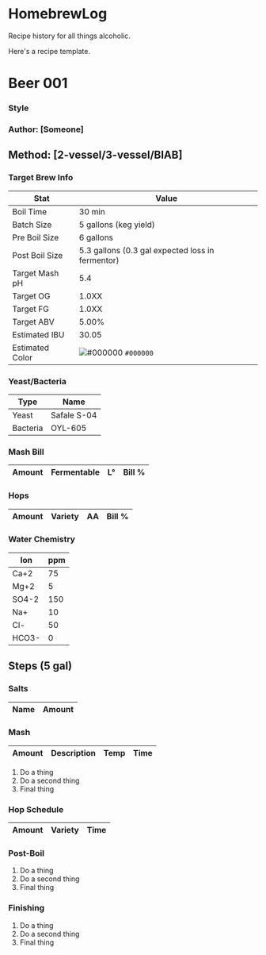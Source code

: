 # HomebrewLog
Recipe history for all things alcoholic.

Here's a recipe template.

# Beer 001
### Style
### Author: [Someone]

## Method: [2-vessel/3-vessel/BIAB]

### Target Brew Info
| Stat | Value |
|---|---|
| Boil Time | 30 min |
| Batch Size | 5 gallons (keg yield) |
| Pre Boil Size | 6 gallons |
| Post Boil Size | 5.3 gallons (0.3 gal expected loss in fermentor) |
| Target Mash pH | 5.4 |
| Target OG | 1.0XX |
| Target FG | 1.0XX |
| Target ABV | 5.00% |
| Estimated IBU | 30.05 |
| Estimated Color | ![#000000](https://placehold.it/15/000000/000000?text=+) `#000000` |

### Yeast/Bacteria
| Type | Name |
|---|---|
| Yeast | Safale S-04 |
| Bacteria | OYL-605 |

### Mash Bill
| Amount | Fermentable | L° | Bill % |
|---|---|---|---|
<!--
| 8 lb | Maris Otter | 2.3 | 69.6% |
| 2 lb | Light Munich | 8 | 17.4% |
| 12 oz | Caramel / Crystal 80L | 80 | 6.5% |
| 12 oz | Special Roast | 50 | 6.5% |
-->

### Hops
| Amount | Variety | AA | Bill % |
|---|---|---|---|
<!-- 
| 1 oz | Northern Brewer | 9.3 | 33.3% |
| 1 oz | Styrian Goldings | 5.5 | 33.3% |
| 1 oz | Fuggles | 4.5 | 33.3% |
-->

### Water Chemistry
| Ion | ppm |
|---|---|
| Ca+2 | 75 |
| Mg+2 | 5 |
| SO4-2 | 150 |
| Na+ | 10 |
| Cl- | 50 |
| HCO3- | 0 |

## Steps (5 gal)

### Salts
| Name | Amount |
|---|---|
<!--
| Gypsum | 4.5g |
| CaCl2 | 1.3g |
| Epsom | 0.9g |
| NaCl | 0.5g |
-->

### Mash
| Amount | Description | Temp | Time |
|---|---|---|---|
<!--
| 7.4 gal | Total | N/A | N/A |
| 3.8 gal | Strike | 152 °F | 60 min |
| 3.6 gal | Fly Sparge | 170 °F | 30 min |
| 1.5 gal | Rinse | Room |
-->

1. Do a thing
1. Do a second thing
1. Final thing

### Hop Schedule
| Amount | Variety | Time |
|---|---|---|
<!--
| 0.5 oz | Northern Brewer | First Wort | 24.02 |
| 0.5 oz | Northern Brewer | -60 min | 24.02 |
| 1 oz | Styrian Goldings  | -10 min | 6.7 |
| 0.5 oz | Fuggles | 0 min |
| 0.5 oz | Fuggles | Whirlpool |
-->

### Post-Boil

1. Do a thing
1. Do a second thing
1. Final thing

### Finishing

1. Do a thing
1. Do a second thing
1. Final thing